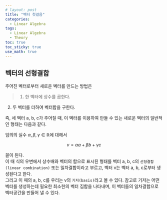 ```yaml
---
# layout: post
title: "벡터 첫걸음"
categories: 
  - Linear Algebra
tags:
  - Linear Algebra
  - Theory
toc: true
toc_sticky: true
use_math: true
---
```


## 벡터의 선형결합

주어진 벡터로부터 새로운 벡터를 만드는 방법은<br>
> 1) 한 벡터에 상수를 곱한다.<br>
2) 두 벡터를 더하여 벡터합을 구한다.
   
즉, 세 벡터 a, b, c가 주어질 때, 이 벡터를 이용하여 만들 수 있는 새로운 벡터의 일반적인 형태는 다음과 같다.<br>

임의의 실수 $\alpha, \beta, \gamma \in \mathbb{R}$에 대해서<br>

$$v = \alpha a + \beta b +  \gamma c$$

꼴이 된다.<br>
이 때 식의 우변에서 상수배와 벡터의 합으로 표시된 형태를 벡터 a, b, c의 `선형결합(linear combination)` 또는 일차결합이라고 부르고, 벡터 v는 벡터 a, b, c로부터 생성된다고 한다.<br>
그리고 이 때의 a, b, c를 우리는 v의 `기저(basis)`라고 볼 수 있다. 참고로 기저는 어떤 벡터를 생성하는데 필요한 최소한의 벡터 집합을 나타내며, 이 벡터들의 일차결합으로 벡터공간을 만들어 낼 수 있다.
